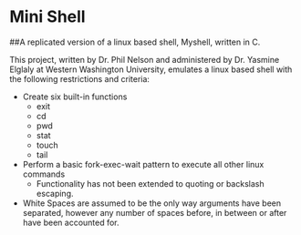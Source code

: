 # Mini Shell



##A replicated version of a linux based shell, Myshell, written in C.

This project, written by Dr. Phil Nelson and administered by Dr. Yasmine Elglaly at Western Washington University, emulates a linux based shell with the following restrictions and criteria:

* Create six built-in functions
  * exit
  * cd
  * pwd
  * stat
  * touch
  * tail
* Perform a basic fork-exec-wait pattern to execute all other linux commands
   * Functionality has not been extended to quoting or backslash escaping.
* White Spaces are assumed to be the only way arguments have been separated, however any number of spaces before, in between or after have been accounted for.

